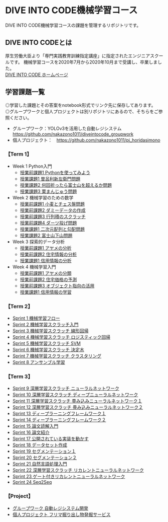 # DIVE INTO CODE機械学習コース
DIVE INTO CODE機械学習コースの課題を管理するリポジトリです。

## DIVE INTO CODEとは
厚生労働大臣より「専門実践教育訓練指定講座」に指定されたエンジニアスクールです。
機械学習コースを2020年7月から2020年10月まで受講し、卒業しました。<br>
[DIVE INTO CODE ホームページ](https://diveintocode.jp)

## 学習課題一覧
◎学習した課題とその答案をnotebook形式でリンク先に保存してあります。<br>
◎グループワークと個人プロジェクトは別リポジトリにあるので、そちらをご参照ください。<br>
- グループワーク：YOLOv3を活用した自動レジシステム　https://github.com/nakazono1011/diveintocode_groupwork
- 個人プロジェクト：　https://github.com/nakazono1011/pj_horidasimono

### 【Term 1】
- Week 1 Python入門
    - [授業前課題1 Pythonを使ってみよう](https://github.com/nakazono1011/diveintocode-ml/blob/master/Term1/Pre-class_Work_Week1.ipynb)
    - [授業課題1 曽呂利新左衛門問題](https://github.com/nakazono1011/diveintocode-ml/blob/master/Term1/Class-Work_Week1-1_SororiSinzaemon.ipynb)
    - [授業課題2 何回折ったら富士山を超えるか問題](https://github.com/nakazono1011/diveintocode-ml/blob/master/Term1/Class-Work_Week1-2_OverMtFuji.ipynb)
    - [授業課題3 栗まんじゅう問題](https://github.com/nakazono1011/diveintocode-ml/blob/master/Term1/Class-Work_Week1-3_KuriManjuu.ipynb)
- Week 2 機械学習のための数学
    - [授業前課題1 小麦とチェス盤問題](https://github.com/nakazono1011/diveintocode-ml/blob/master/Term1/Pre-class_Work_Week2-1.ipynb)
    - [授業前課題2 ダミーデータの作成](https://github.com/nakazono1011/diveintocode-ml/blob/master/Term1/Pre-class_Work_Week2-2.ipynb)
    - [授業前課題3 行列積のスクラッチ](https://github.com/nakazono1011/diveintocode-ml/blob/master/Term1/Pre-class_Work_Week2-3.ipynb)
    - [授業前課題4 ダーツ投げ問題](https://github.com/nakazono1011/diveintocode-ml/blob/master/Term1/Pre-class_Work_Week2-4.ipynb)
    - [授業課題1 二次元配列と勾配問題](https://github.com/nakazono1011/diveintocode-ml/blob/master/Term1/Class-Work_Week2-1_Gradient-Problem.ipynb)
    - [授業課題2 富士山下山問題](https://github.com/nakazono1011/diveintocode-ml/blob/master/Term1/Class-Work_Week2-2_Decend-Mt.Fuji.ipynb)
- Week 3 探索的データ分析
    - [授業前課題1 アヤメの分析](https://github.com/nakazono1011/diveintocode-ml/blob/master/Term1/Pre-class_Work_Week3-1.ipynb)
    - [授業前課題2 住宅情報の分析](https://github.com/nakazono1011/diveintocode-ml/blob/master/Term1/Pre-class_Work_Week3-2.ipynb)
    - [授業課題1 信用情報の分析](https://github.com/nakazono1011/diveintocode-ml/blob/master/Term1/Class-Work_Week3-1_PredictDefaultLisk.ipynb)
- Week 4 機械学習入門
    - [授業前課題1 アヤメの分類](https://github.com/nakazono1011/diveintocode-ml/blob/master/Term1/Pre-class_Work_Week4-1.ipynb)
    - [授業前課題2 住宅価格の予測](https://github.com/nakazono1011/diveintocode-ml/blob/master/Term1/Pre-class_Work_Week4-2.ipynb)
    - [授業前課題3 オブジェクト指向の活用](https://github.com/nakazono1011/diveintocode-ml/blob/master/Term1/Pre-class_Work_Week4-3.ipynb)
    - [授業課題1 信用情報の学習](https://github.com/nakazono1011/diveintocode-ml/blob/master/Term1/Class-Work_Week4-1.ipynb)
### 【Term 2】
- [Sprint 1 機械学習フロー](https://github.com/nakazono1011/diveintocode-ml/blob/master/Term2/Sprint1.ipynb)
- [Sprint 2 機械学習スクラッチ入門](https://github.com/nakazono1011/diveintocode-ml/blob/master/Term2/Sprint2.ipynb)
- [Sprint 3 機械学習スクラッチ 線形回帰](https://github.com/nakazono1011/diveintocode-ml/blob/master/Term2/Sprint3.ipynb)
- [Sprint 4 機械学習スクラッチ ロジスティック回帰](https://github.com/nakazono1011/diveintocode-ml/blob/master/Term2/Sprint4.ipynb)
- [Sprint 5 機械学習スクラッチ SVM](https://github.com/nakazono1011/diveintocode-ml/blob/master/Term2/Sprint5.ipynb)
- [Sprint 6 機械学習スクラッチ 決定木](https://github.com/nakazono1011/diveintocode-ml/blob/master/Term2/Sprint6.ipynb)
- [Sprint 7 機械学習スクラッチ クラスタリング](https://github.com/nakazono1011/diveintocode-ml/blob/master/Term2/Sprint7.ipynb)
- [Sprint 8 アンサンブル学習](https://github.com/nakazono1011/diveintocode-ml/blob/master/Term2/Sprint8.ipynb)
### 【Term 3】
- [Sprint 9 深層学習スクラッチ ニューラルネットワーク](https://github.com/nakazono1011/diveintocode-ml/blob/master/Term3/Sprint9.ipynb)
- [Sprint 10 深層学習スクラッチ ディープニューラルネットワーク](https://github.com/nakazono1011/diveintocode-ml/blob/master/Term3/Sprint10.ipynb)
- [Sprint 11 深層学習スクラッチ 畳み込みニューラルネットワーク１](https://github.com/nakazono1011/diveintocode-ml/blob/master/Term3/Sprint11_CNN1d_fullscratch_guide.ipynb)
- [Sprint 12 深層学習スクラッチ 畳み込みニューラルネットワーク２](https://github.com/nakazono1011/diveintocode-ml/blob/master/Term3/Sprint12_CNN2d_fullscratch_guide.ipynb)
- [Sprint 13 ディープラーニングフレームワーク１](https://github.com/nakazono1011/diveintocode-ml/blob/master/Term3/Sprint13.ipynb)
- [Sprint 14 ディープラーニングフレームワーク２](https://github.com/nakazono1011/diveintocode-ml/blob/master/Term3/Sprint14.ipynb)
- [Sprint 15 論文読解入門](https://github.com/nakazono1011/diveintocode-ml/blob/master/Term3/Sprint15.ipynb)
- [Sprint 16 論文紹介]()
- [Sprint 17 公開されている実装を動かす](https://github.com/nakazono1011/diveintocode-ml/blob/master/Term3/Sprint17_Faster_CNN.ipynb)
- [Sprint 18 データセット作成](https://github.com/nakazono1011/diveintocode-ml/blob/master/Term3/Sprint18.ipynb)
- [Sprint 19 セグメンテーション１](https://github.com/nakazono1011/diveintocode-ml/blob/master/Term3/Sprint19.ipynb)
- [Sprint 20 セグメンテーション２](https://github.com/nakazono1011/diveintocode-ml/blob/master/Term3/Sprint20.ipynb)
- [Sprint 21 自然言語処理入門](https://github.com/nakazono1011/diveintocode-ml/blob/master/Term3/Sprint21.ipynb)
- [Sprint 22 深層学習スクラッチ リカレントニューラルネットワーク](https://github.com/nakazono1011/diveintocode-ml/blob/master/Term3/Sprint22_SimpleRNN.ipynb)
- [Sprint 23 ゲート付きリカレントニューラルネットワーク](https://github.com/nakazono1011/diveintocode-ml/blob/master/Term3/Sprint23.ipynb)
- [Sprint 24 Seq2Seq](https://github.com/nakazono1011/diveintocode-ml/blob/master/Term3/Sprint24.ipynb)
### 【Project】
- [グループワーク 自動レジシステム開発](https://github.com/nakazono1011/diveintocode_groupwork)
- [個人プロジェクト フリマ掘り出し物発掘サービス](https://github.com/nakazono1011/pj_horidasimono)
